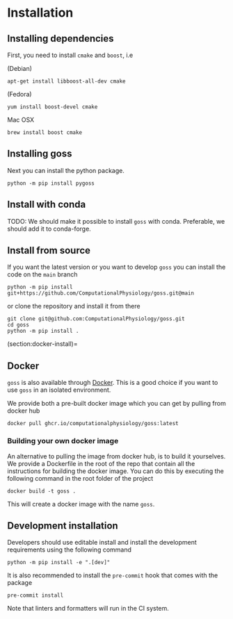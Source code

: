 # Installation


## Installing dependencies
First, you need to install `cmake` and `boost`, i.e

(Debian)
```
apt-get install libboost-all-dev cmake
```
(Fedora)
```
yum install boost-devel cmake
```
Mac OSX
```
brew install boost cmake
```

## Installing goss

Next you can install the python package.
```
python -m pip install pygoss
```

## Install with conda

TODO: We should make it possible to install `goss` with conda. Preferable, we should add it to conda-forge.

## Install from source

If you want the latest version or you want to develop `goss` you can install the code on the `main` branch

```
python -m pip install git+https://github.com/ComputationalPhysiology/goss.git@main
```
or clone the repository and install it from there

```
git clone git@github.com:ComputationalPhysiology/goss.git
cd goss
python -m pip install .
```

(section:docker-install)=
## Docker

`goss` is also available through [Docker](https://docs.docker.com/get-docker/). This is a good choice if you want to use `goss` in an isolated environment.

We provide both a pre-built docker image which you can get by pulling from docker hub
```
docker pull ghcr.io/computationalphysiology/goss:latest
```

### Building your own docker image

An alternative to pulling the image from docker hub, is to build it yourselves.
We provide a Dockerfile in the root of the repo that contain all the instructions for building the docker image. You can do this by executing the following command in the root folder of the project

```
docker build -t goss .
```
This will create a docker image with the name `goss`.


## Development installation

Developers should use editable install and install the development requirements using the following command
```
python -m pip install -e ".[dev]"
```
It is also recommended to install the `pre-commit` hook that comes with the package
```
pre-commit install
```
Note that linters and formatters will run in the CI system.
